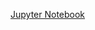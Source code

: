 [Jupyter Notebook](https://nbviewer.org/github/ChaoZhang173/ClassMaterials/blob/8dd7604ee20afbb19a2319b505aeecfbedf9c940/Newton%27s%20Method.ipynb)
